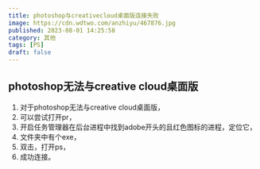 ```yaml
---
title: photoshop与creativecloud桌面版连接失败
image: https://cdn.wdtwo.com/anzhiyu/467876.jpg
published: 2023-08-01 14:25:58
category: 其他
tags: [PS]
draft: false
---
```


## photoshop无法与creative cloud桌面版

1. 对于photoshop无法与creative cloud桌面版，
2. 可以尝试打开pr，
3. 开启任务管理器在后台进程中找到adobe开头的且红色图标的进程，定位它，
4. 文件夹中有个exe，
5. 双击，打开ps，
6. 成功连接。


